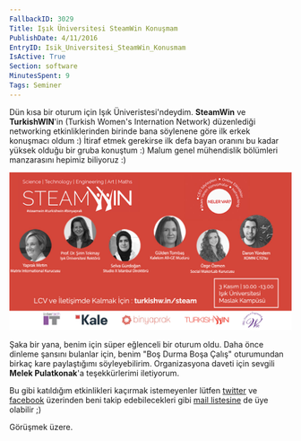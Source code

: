 ```yaml
---
FallbackID: 3029
Title: Işık Üniversitesi SteamWin Konuşmam
PublishDate: 4/11/2016
EntryID: Isik_Universitesi_SteamWin_Konusmam
IsActive: True
Section: software
MinutesSpent: 9
Tags: Seminer
---
```

Dün kısa bir oturum için Işık Üniveristesi'ndeydim. **SteamWin** ve **TurkishWIN**'in (Turkish Women's Internation Network) düzenlediği networking etkinliklerinden birinde bana söylenene göre ilk erkek konuşmacı oldum :) İtiraf etmek gerekirse ilk defa bayan oranını bu kadar yüksek olduğu bir gruba konuştum :) Malum genel mühendislik bölümleri manzarasını hepimiz biliyoruz :) 

![SteamWin Etkinliği Duyuru Afişi](media/Isik_Universitesi_SteamWin_Konusmam/steamwin_twitter1.jpg)

Şaka bir yana, benim için süper eğlenceli bir oturum oldu. Daha önce dinleme şansını bulanlar için, benim "Boş Durma Boşa Çalış" oturumundan birkaç kare paylaştığımı söyleyebilirim. Organizasyona daveti için sevgili **Melek Pulatkonak**'a teşekkürlerimi iletiyorum. 

Bu gibi katıldığım etkinlikleri kaçırmak istemeyenler lütfen [twitter](http://www.twitter.com/daronyondem) ve [facebook](http://facebook.com/daronyoendem) üzerinden beni takip edebilecekleri gibi [mail listesine](http://eepurl.com/Z_rMf) de üye olabilir ;)

Görüşmek üzere.
